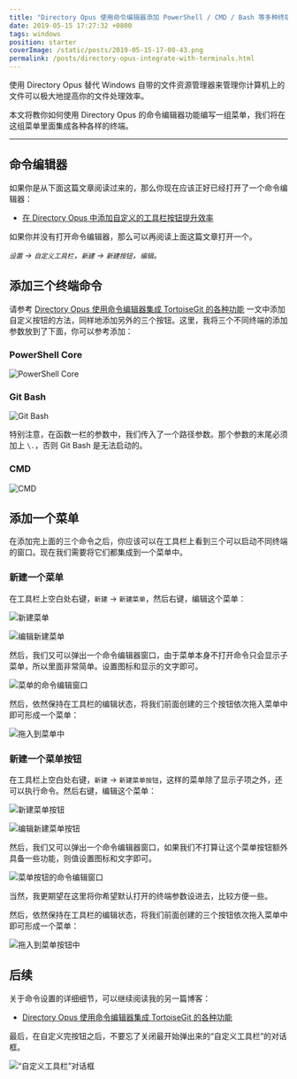 ```yaml
---
title: "Directory Opus 使用命令编辑器添加 PowerShell / CMD / Bash 等多种终端到自定义菜单"
date: 2019-05-15 17:27:32 +0800
tags: windows
position: starter
coverImage: /static/posts/2019-05-15-17-00-43.png
permalink: /posts/directory-opus-integrate-with-terminals.html
---
```


使用 Directory Opus 替代 Windows 自带的文件资源管理器来管理你计算机上的文件可以极大地提高你的文件处理效率。

本文将教你如何使用 Directory Opus 的命令编辑器功能编写一组菜单，我们将在这组菜单里面集成各种各样的终端。

---

<div id="toc"></div>

## 命令编辑器

如果你是从下面这篇文章阅读过来的，那么你现在应该正好已经打开了一个命令编辑器：

- [在 Directory Opus 中添加自定义的工具栏按钮提升效率](/post/directory-opus-custom-toolbar-buttons)

如果你并没有打开命令编辑器，那么可以再阅读上面这篇文章打开一个。

*`设置` -> `自定义工具栏`，`新建` -> `新建按钮`，`编辑`。*

## 添加三个终端命令

请参考 [Directory Opus 使用命令编辑器集成 TortoiseGit 的各种功能](/post/directory-opus-integrate-with-tortoise-git) 一文中添加自定义按钮的方法，同样地添加另外的三个按钮。这里，我将三个不同终端的添加参数放到了下面，你可以参考添加：

### PowerShell Core

![PowerShell Core](/static/posts/2019-05-15-17-00-43.png)

### Git Bash

![Git Bash](/static/posts/2019-05-15-17-01-00.png)

特别注意，在函数一栏的参数中，我们传入了一个路径参数。那个参数的末尾必须加上 `\.`，否则 Git Bash 是无法启动的。

### CMD

![CMD](/static/posts/2019-05-15-17-01-15.png)

## 添加一个菜单

在添加完上面的三个命令之后，你应该可以在工具栏上看到三个可以启动不同终端的窗口。现在我们需要将它们都集成到一个菜单中。

### 新建一个菜单

在工具栏上空白处右键，`新建` -> `新建菜单`，然后右键，编辑这个菜单：

![新建菜单](/static/posts/2019-05-15-17-03-13.png)

![编辑新建菜单](/static/posts/2019-05-15-17-03-45.png)

然后，我们又可以弹出一个命令编辑器窗口，由于菜单本身不打开命令只会显示子菜单，所以里面非常简单。设置图标和显示的文字即可。

![菜单的命令编辑窗口](/static/posts/2019-05-15-17-05-14.png)

然后，依然保持在工具栏的编辑状态，将我们前面创建的三个按钮依次拖入菜单中即可形成一个菜单：

![拖入到菜单中](/static/posts/2019-05-15-17-12-41.png)

### 新建一个菜单按钮

在工具栏上空白处右键，`新建` -> `新建菜单按钮`，这样的菜单除了显示子项之外，还可以执行命令。然后右键，编辑这个菜单：

![新建菜单按钮](/static/posts/2019-05-15-17-18-42.png)

![编辑新建菜单按钮](/static/posts/2019-05-15-17-22-19.png)

然后，我们又可以弹出一个命令编辑器窗口，如果我们不打算让这个菜单按钮额外具备一些功能，则值设置图标和文字即可。

![菜单按钮的命令编辑窗口](/static/posts/2019-05-15-17-19-30.png)

当然，我更期望在这里将你希望默认打开的终端参数设进去，比较方便一些。

然后，依然保持在工具栏的编辑状态，将我们前面创建的三个按钮依次拖入菜单中即可形成一个菜单：

![拖入到菜单按钮中](/static/posts/2019-05-15-17-25-13.png)

## 后续

关于命令设置的详细细节，可以继续阅读我的另一篇博客：

- [Directory Opus 使用命令编辑器集成 TortoiseGit 的各种功能](/post/directory-opus-integrate-with-tortoise-git)

最后，在自定义完按钮之后，不要忘了关闭最开始弹出来的“自定义工具栏”的对话框。

![“自定义工具栏”对话框](/static/posts/2019-05-15-10-41-23.png)


